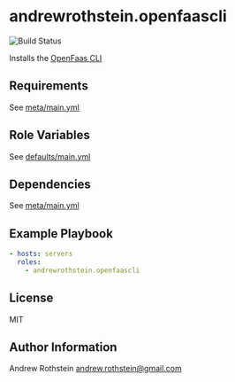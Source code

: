 andrewrothstein.openfaascli
=========
![Build Status](https://github.com/andrewrothstein/ansible-openfaascli/actions/workflows/build.yml/badge.svg)

Installs the [OpenFaas CLI](https://github.com/openfaas/faas-cli)

Requirements
------------

See [meta/main.yml](meta/main.yml)

Role Variables
--------------

See [defaults/main.yml](defaults/main.yml)

Dependencies
------------

See [meta/main.yml](meta/main.yml)

Example Playbook
----------------

```yml
- hosts: servers
  roles:
    - andrewrothstein.openfaascli
```

License
-------

MIT

Author Information
------------------

Andrew Rothstein <andrew.rothstein@gmail.com>
